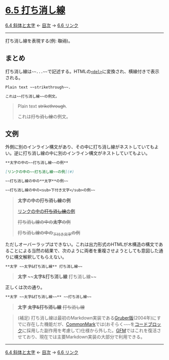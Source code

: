 # [6.5 打ち消し線](https://higuma.github.io/github-markdown-guide/gfm/#strikethrough-extension-)

[6.4 斜体と太字](bold-and-italic.md)
← [目次](index.md) →
[6.6 リンク](links.md)

------------------------------------------------------------------------

打ち消し線を表現する(例: ~~取消~~)。

## まとめ

打ち消し線は`~~...~~`で記述する。HTMLの[`<del>`](https://developer.mozilla.org/ja/docs/Web/HTML/Element/del)に変換され、横線付きで表示される。

```markdown
Plain text ~~strikethrough~~.

これは~~打ち消し線~~の例文。
```

> Plain text ~~strikethrough~~.
> 
> これは~~打ち消し線~~の例文。


## 文例

外側に別のインライン構文があり、その中に打ち消し線がネストしていてもよい。逆に打ち消し線の中に別のインライン構文がネストしていてもよい。

```markdown
**太字の中の~~打ち消し線~~の例**

[リンクの中の~~打ち消し線~~の例](#)

~~打ち消し線の中の**太字**の例~~

~~打ち消し線の中の<sub>下付き文字</sub>の例~~
```

> **太字の中の~~打ち消し線~~の例**
> 
> [リンクの中の~~打ち消し線~~の例](#)
> 
> ~~打ち消し線の中の**太字**の例~~
> 
> ~~打ち消し線の中の<sub>下付き文字</sub>の例~~

ただしオーバーラップはできない。これは出力形式のHTMLが木構造の構文であることによる当然の結果で、次のように両者を重複させようとしても意図した通りに構文解釈してもらえない。

```markdown
**太字 ~~太字&打ち消し線** 打ち消し線~~
```

> **太字 ~~太字&打ち消し線** 打ち消し線~~

正しくは次の通り。

```markdown
**太字 ~~太字&打ち消し線~~** ~~打ち消し線~~
```

> **太字 ~~太字&打ち消し線~~** ~~打ち消し線~~

> (補足) 打ち消し線は最初のMarkdown実装である[Gruber版]\(2004年)にすでに存在した機能だが、[CommonMark]では(おそらく`~~~`を[コードブロック]に採用した副作用を考慮して)仕様から外した。[GFM]ではこれを復活させており、現在では主要Markdown実装の大部分で利用できる。

------------------------------------------------------------------------

[6.4 斜体と太字](bold-and-italic.md)
← [目次](index.md) →
[6.6 リンク](links.md)

[コードブロック]: code-blocks.md
[CommonMark]: introduction.md#commonmark
[GFM]: https://github.com/higuma/github-markdown-guide/blob/main/introduction.md#11-github-flavored-markdownとは
[Gruber版]: https://daringfireball.net/projects/markdown/syntax

